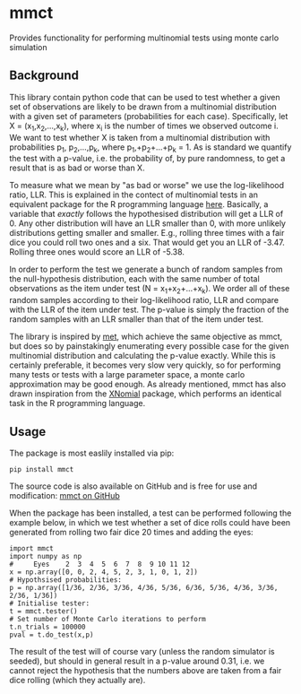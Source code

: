 
# mmct
Provides functionality for performing multinomial tests using monte carlo simulation

## Background
This library contain python code that can be used to test whether a given set of observations are likely to be drawn from a multinomial distribution with a given set of parameters (probabilities for each case).
Specifically, let X = (x<sub>1</sub>,x<sub>2</sub>,...,x<sub>k</sub>), where x<sub>i</sub> is the number of times we observed outcome i. We want to test whether X is taken from a multinomial distribution with probabilities p<sub>1</sub>, p<sub>2</sub>,...,p<sub>k</sub>, where p<sub>1</sub>,+p<sub>2</sub>+...+p<sub>k</sub> = 1. As is standard we quantify the test with a p-value, i.e. the probability of, by pure randomness, to get a result that is as bad or worse than X. 

To measure what we mean by "as bad or worse" we use the log-likelihood ratio, LLR. This is explained in the contect of multinomial tests in an equivalent package for the R programming language [here](https://cran.r-project.org/web/packages/XNomial/vignettes/XNomial.html). Basically, a variable that *exactly* follows the hypothesised distribution will get a LLR of 0. Any other distribution will have an LLR smaller than 0, with more unlikely distributions getting smaller and smaller. E.g., rolling three times with a fair dice you could roll two ones and a six. That would get you an LLR of -3.47. Rolling three ones would score an LLR of -5.38.

In order to perform the test we generate a bunch of random samples from the null-hypothesis distribution, each with the same number of total observations as the item under test (N = x<sub>1</sub>+x<sub>2</sub>+...+x<sub>k</sub>). We order all of these random samples according to their log-likelihood ratio, LLR and compare with the LLR of the item under test. The p-value is simply the fraction of the random samples with an LLR smaller than that of the item under test.

The library is inspired by [met](https://pypi.org/project/met/), which achieve the same objective as mmct, but does so by painstakingly enumerating every possible case for the given multinomial distribution and calculating the p-value exactly. While this is certainly preferable, it becomes very slow very quickly, so for performing many tests or tests with a large parameter space, a monte carlo approximation may be good enough. As already mentioned, mmct has also drawn inspiration from the [XNomial](https://cran.r-project.org/web/packages/XNomial/vignettes/XNomial.html) package, which performs an identical task in the R programming language.

## Usage

The package is most easlily installed via pip:

    pip install mmct

The source code is also available on GitHub and is free for use and modification: [mmct on GitHub](https://github.com/cwand/mmct/) 

When the package has been installed, a test can be performed following the example below, in which we test whether a set of dice rolls could have been generated from rolling two fair dice 20 times and adding the eyes:

    import mmct
    import numpy as np
    #     Eyes    2  3  4  5  6  7  8  9 10 11 12
    x = np.array([0, 0, 2, 4, 5, 2, 3, 1, 0, 1, 2])
    # Hypothsised probabilities:
    p = np.array([1/36, 2/36, 3/36, 4/36, 5/36, 6/36, 5/36, 4/36, 3/36, 2/36, 1/36])
    # Initialise tester:
    t = mmct.tester()
    # Set number of Monte Carlo iterations to perform
    t.n_trials = 100000
    pval = t.do_test(x,p)
   
   The result of the test will of course vary (unless the random simulator is seeded), but should in general result in a p-value around 0.31, i.e. we cannot reject the hypothesis that the numbers above are taken from a fair dice rolling (which they actually are).


